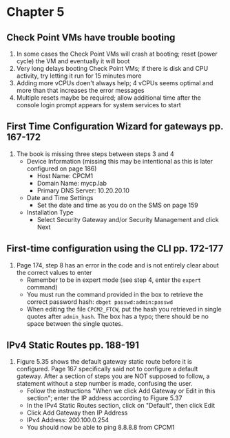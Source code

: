 # Chapter 5

## Check Point VMs have trouble booting
1. In some cases the Check Point VMs will crash at booting; reset (power cycle) the VM and eventually it will boot
2. Very long delays booting Check Point VMs; if there is disk and CPU activity, try letting it run for 15 minutes more
3. Adding more vCPUs doen't always help; 4 vCPUs seems optimal and more than that increases the error messages
4. Multiple resets maybe be required; allow additional time after the console login prompt appears for system services to start
## First Time Configuration Wizard for gateways pp. 167-172
1. The book is missing three steps between steps 3 and 4
    - Device Information (missing this may be intentional as this is later configured on page 186)
        - Host Name: CPCM1
        - Domain Name: mycp.lab
        - Primary DNS Server: 10.20.20.10
    - Date and Time Settings
        - Set the date and time as you do on the SMS on page 159
    - Installation Type
        - Select Security Gateway and/or Security Management and click Next
## First-time configuration using the CLI pp. 172-177
1. Page 174, step 8 has an error in the code and is not entirely clear about the correct values to enter
    - Remember to be in expert mode (see step 4, enter the `expert` command)
    - You must run the command provided in the box to retrieve the correct password hash: `dbget passwd:admin:passwd`
    - When editing the file `CPCM2_FTCW`, put the hash you retrieved in single quotes after `admin_hash`. The box has a typo; there should be no space between the single quotes.
## IPv4 Static Routes pp. 188-191
1. Figure 5.35 shows the default gateway static route before it is configured. Page 167 specifically said not to configure a default gateway. After a section of steps you are NOT supposed to follow, a statement without a step number is made, confusing the user.
    - Follow the instructions "When we click Add Gateway or Edit in this section"; enter the IP address according to Figure 5.37
    - In the IPv4 Static Routes section, click on "Default", then click Edit
    - Click Add Gateway then IP Address
    - IPv4 Address: 200.100.0.254
    - You should now be able to ping 8.8.8.8 from CPCM1

